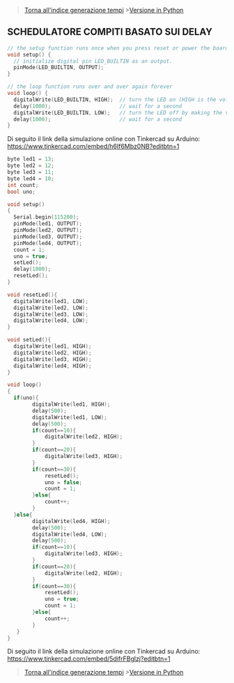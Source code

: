 >[Torna all'indice generazione tempi](indexgenerazionetempi.md)       >[Versione in Python](taskschedpy.md)

## **SCHEDULATORE COMPITI BASATO SUI DELAY**

```C++
// the setup function runs once when you press reset or power the board
void setup() {
  // initialize digital pin LED_BUILTIN as an output.
  pinMode(LED_BUILTIN, OUTPUT);
}

// the loop function runs over and over again forever
void loop() {
  digitalWrite(LED_BUILTIN, HIGH);  // turn the LED on (HIGH is the voltage level)
  delay(1000);                      // wait for a second
  digitalWrite(LED_BUILTIN, LOW);   // turn the LED off by making the voltage LOW
  delay(1000);                      // wait for a second
}

```

Di seguito il link della simulazione online con Tinkercad su Arduino: https://www.tinkercad.com/embed/h6If6Mbz0NB?editbtn=1

```C++
byte led1 = 13;
byte led2 = 12;
byte led3 = 11;
byte led4 = 10;
int count;
bool uno;

void setup()
{
  Serial.begin(115200);
  pinMode(led1, OUTPUT);
  pinMode(led2, OUTPUT);
  pinMode(led3, OUTPUT);
  pinMode(led4, OUTPUT);
  count = 1;
  uno = true;
  setLed();
  delay(1000);
  resetLed();
}

void resetLed(){
  digitalWrite(led1, LOW);
  digitalWrite(led2, LOW);
  digitalWrite(led3, LOW);
  digitalWrite(led4, LOW);
}

void setLed(){
  digitalWrite(led1, HIGH);
  digitalWrite(led2, HIGH);
  digitalWrite(led3, HIGH);
  digitalWrite(led4, HIGH);
}

void loop()
{
  if(uno){
		digitalWrite(led1, HIGH);
		delay(500);
		digitalWrite(led1, LOW);
		delay(500);
		if(count==10){
			digitalWrite(led2, HIGH);
		}
		if(count==20){
			digitalWrite(led3, HIGH);	
		}
		if(count==30){
			resetLed();
			uno = false;
			count = 1;
		}else{
			count++;
		}
  }else{
		digitalWrite(led4, HIGH);
		delay(500);
		digitalWrite(led4, LOW);
		delay(500);
		if(count==10){
			digitalWrite(led3, HIGH);
		}
		if(count==20){
			digitalWrite(led2, HIGH);	
		}
		if(count==30){
			resetLed();
			uno = true;
			count = 1;
		}else{
			count++;
		}
   }
}
```

Di seguito il link della simulazione online con Tinkercad su Arduino: https://www.tinkercad.com/embed/5difrFBglzj?editbtn=1

>[Torna all'indice generazione tempi](indexgenerazionetempi.md)       >[Versione in Python](taskschedpy.md)
